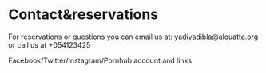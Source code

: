 # Contact&reservations

For reservations or questions you can email us at: yadiyadibla@alouatta.org or call us at +054123425

Facebook/Twitter/Instagram/Pornhub account and links


